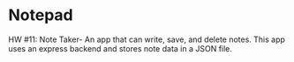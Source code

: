 # Notepad
HW #11: Note Taker- An app that can write, save, and delete notes. This app uses an express backend and stores note data in a JSON file.

